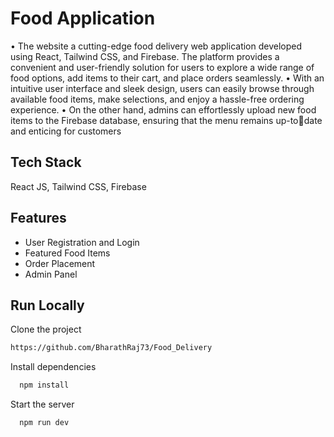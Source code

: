 # Food Application
• The website a cutting-edge food delivery web application developed using React, Tailwind CSS, and Firebase. The platform provides a convenient and user-friendly solution for users to explore a wide range of food options, add items to their cart, and place orders seamlessly.
• With an intuitive user interface and sleek design, users can easily browse through available food items, make selections, and enjoy a hassle-free ordering experience.
• On the other hand, admins can effortlessly upload new food items to the Firebase database, ensuring that the menu remains up-todate and enticing for customers


## Tech Stack
React JS, Tailwind CSS, Firebase

## Features

- User Registration and Login
- Featured Food Items
- Order Placement
- Admin Panel

## Run Locally

Clone the project

```bash
https://github.com/BharathRaj73/Food_Delivery
```

Install dependencies

```bash
  npm install
```

Start the server

```bash
  npm run dev
```

